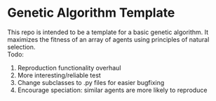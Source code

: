 # Genetic Algorithm Template
This repo is intended to be a template for a basic genetic algorithm. It maximizes the fitness of an array of agents using principles of natural selection. <br/>
Todo:
1. Reproduction functionality overhaul
2. More interesting/reliable test 
3. Change subclasses to .py files for easier bugfixing
4. Encourage speciation: similar agents are more likely to reproduce

